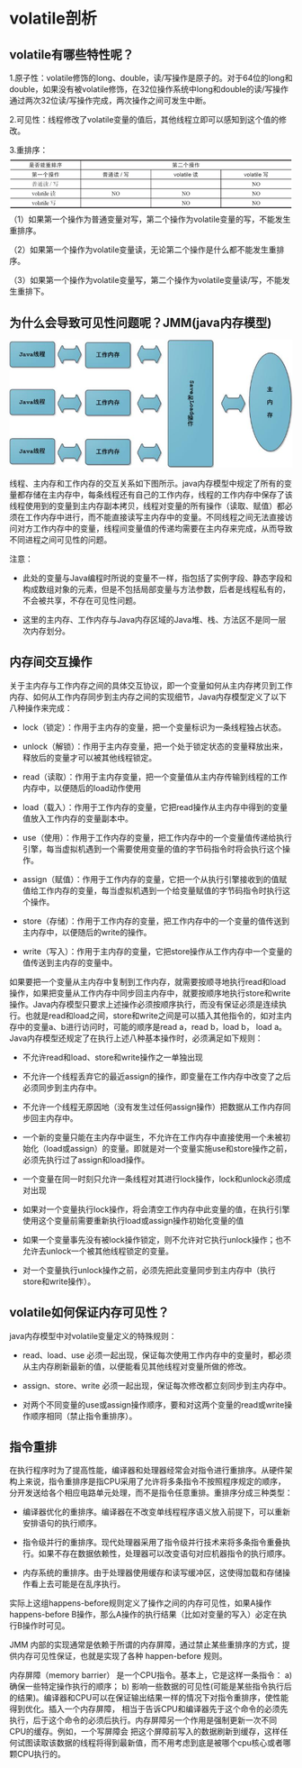 # volatile剖析

## volatile有哪些特性呢？

1.原子性：volatile修饰的long、double，读/写操作是原子的。对于64位的long和double，如果没有被volatile修饰，在32位操作系统中long和double的读/写操作通过两次32位读/写操作完成，两次操作之间可发生中断。

2.可见性：线程修改了volatile变量的值后，其他线程立即可以感知到这个值的修改。

3.重排序：![](/assets/2615789-fa62c72e7ec4ccb0.png)（1）如果第一个操作为普通变量对写，第二个操作为volatile变量的写，不能发生重排序。

（2）如果第一个操作为volatile变量读，无论第二个操作是什么都不能发生重排序。

（3）如果第一个操作为volatile变量写，第二个操作为volatile变量读/写，不能发生重排下。

## 为什么会导致可见性问题呢？JMM\(java内存模型\)

![](/assets/091134177063947.jpg)

线程、主内存和工作内存的交互关系如下图所示。java内存模型中规定了所有的变量都存储在主内存中，每条线程还有自己的工作内存，线程的工作内存中保存了该线程使用到的变量到主内存副本拷贝，线程对变量的所有操作（读取、赋值）都必须在工作内存中进行，而不能直接读写主内存中的变量。不同线程之间无法直接访问对方工作内存中的变量，线程间变量值的传递均需要在主内存来完成，从而导致不同进程之间可见性的问题。

注意：

* 此处的变量与Java编程时所说的变量不一样，指包括了实例字段、静态字段和构成数组对象的元素，但是不包括局部变量与方法参数，后者是线程私有的，不会被共享，不存在可见性问题。

* 这里的主内存、工作内存与Java内存区域的Java堆、栈、方法区不是同一层次内存划分。

## 内存间交互操作

关于主内存与工作内存之间的具体交互协议，即一个变量如何从主内存拷贝到工作内存、如何从工作内存同步到主内存之间的实现细节，Java内存模型定义了以下八种操作来完成：

* lock（锁定）：作用于主内存的变量，把一个变量标识为一条线程独占状态。

* unlock（解锁）：作用于主内存变量，把一个处于锁定状态的变量释放出来，释放后的变量才可以被其他线程锁定。

* read（读取）：作用于主内存变量，把一个变量值从主内存传输到线程的工作内存中，以便随后的load动作使用

* load（载入）：作用于工作内存的变量，它把read操作从主内存中得到的变量值放入工作内存的变量副本中。

* use（使用）：作用于工作内存的变量，把工作内存中的一个变量值传递给执行引擎，每当虚拟机遇到一个需要使用变量的值的字节码指令时将会执行这个操作。

* assign（赋值）：作用于工作内存的变量，它把一个从执行引擎接收到的值赋值给工作内存的变量，每当虚拟机遇到一个给变量赋值的字节码指令时执行这个操作。

* store（存储）：作用于工作内存的变量，把工作内存中的一个变量的值传送到主内存中，以便随后的write的操作。

* write（写入）：作用于主内存的变量，它把store操作从工作内存中一个变量的值传送到主内存的变量中。

如果要把一个变量从主内存中复制到工作内存，就需要按顺寻地执行read和load操作，如果把变量从工作内存中同步回主内存中，就要按顺序地执行store和write操作。Java内存模型只要求上述操作必须按顺序执行，而没有保证必须是连续执行。也就是read和load之间，store和write之间是可以插入其他指令的，如对主内存中的变量a、b进行访问时，可能的顺序是read a，read b，load b， load a。Java内存模型还规定了在执行上述八种基本操作时，必须满足如下规则：

* 不允许read和load、store和write操作之一单独出现

* 不允许一个线程丢弃它的最近assign的操作，即变量在工作内存中改变了之后必须同步到主内存中。

* 不允许一个线程无原因地（没有发生过任何assign操作）把数据从工作内存同步回主内存中。

* 一个新的变量只能在主内存中诞生，不允许在工作内存中直接使用一个未被初始化（load或assign）的变量。即就是对一个变量实施use和store操作之前，必须先执行过了assign和load操作。

* 一个变量在同一时刻只允许一条线程对其进行lock操作，lock和unlock必须成对出现

* 如果对一个变量执行lock操作，将会清空工作内存中此变量的值，在执行引擎使用这个变量前需要重新执行load或assign操作初始化变量的值

* 如果一个变量事先没有被lock操作锁定，则不允许对它执行unlock操作；也不允许去unlock一个被其他线程锁定的变量。

* 对一个变量执行unlock操作之前，必须先把此变量同步到主内存中（执行store和write操作）。

## volatile如何保证内存可见性？

java内存模型中对volatile变量定义的特殊规则：

* read、load、use 必须一起出现，保证每次使用工作内存中的变量时，都必须从主内存刷新最新的值，以便能看见其他线程对变量所做的修改。

* assign、store、write 必须一起出现，保证每次修改都立刻同步到主内存中。

* 对两个不同变量的use或assign操作顺序，要和对这两个变量的read或write操作顺序相同（禁止指令重排序）。

## 指令重排

在执行程序时为了提高性能，编译器和处理器经常会对指令进行重排序。从硬件架构上来说，指令重排序是指CPU采用了允许将多条指令不按照程序规定的顺序，分开发送给各个相应电路单元处理，而不是指令任意重排。重排序分成三种类型：

* 编译器优化的重排序。编译器在不改变单线程程序语义放入前提下，可以重新安排语句的执行顺序。

* 指令级并行的重排序。现代处理器采用了指令级并行技术来将多条指令重叠执行。如果不存在数据依赖性，处理器可以改变语句对应机器指令的执行顺序。

* 内存系统的重排序。由于处理器使用缓存和读写缓冲区，这使得加载和存储操作看上去可能是在乱序执行。



实际上这组happens-before规则定义了操作之间的内存可见性，如果A操作happens-before B操作，那么A操作的执行结果（比如对变量的写入）必定在执行B操作时可见。

JMM 内部的实现通常是依赖于所谓的内存屏障，通过禁止某些重排序的方式，提供内存可见性保证，也就是实现了各种 happen-before 规则。

内存屏障（memory barrier） 是一个CPU指令。基本上，它是这样一条指令： a\) 确保一些特定操作执行的顺序； b\) 影响一些数据的可见性\(可能是某些指令执行后的结果\)。编译器和CPU可以在保证输出结果一样的情况下对指令重排序，使性能得到优化。插入一个内存屏障， 相当于告诉CPU和编译器先于这个命令的必须先执行，后于这个命令的必须后执行。内存屏障另一个作用是强制更新一次不同CPU的缓存。例如，一个写屏障会 把这个屏障前写入的数据刷新到缓存，这样任何试图读取该数据的线程将得到最新值，而不用考虑到底是被哪个cpu核心或者哪颗CPU执行的。

